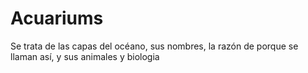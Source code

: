 # Acuariums
Se trata de las capas del océano, sus nombres, la razón de porque se llaman así, y sus animales y biologia
